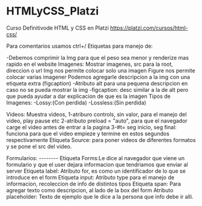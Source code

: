 # HTMLyCSS_Platzi
Curso Definitivode HTML y CSS en Platzi
https://platzi.com/cursos/html-css/

Para comentarios usamos ctrl+/
Etiquetas para manejo de:

-Debemos comprimir la Img para que el peso sea menor y renderize mas rapido en el website
Imagenes: Mostrar imagenes, src para la root, direccion o url
Img nos permite colocar solo una imagen
Figure nos permite colocar varias imagener 
        Podemos agregarle descripcion a la img
        con una etiqueta extra (figcaption)
        -Atributo alt para una pequena descripcion
        en caso no se pueda mostrar la img
        -figcaption: desc similar a la de alt pero
          que pueda ayudar a dar explicacion de que es la imagen
Tipos de Imagenes: 
        -Lossy:(Con perdida)
        -Lossless:(Sin perdida)


Videos: Muestra videos, 
        1-atriburo controls, sin valor, para el manejo del
        video, play pause etc
        2-atributo preload = "auto", para que el navegador carge el video 
        antes de entrar a la pagina
        3-#t= seg inicio, seg final: funciona para 
        que el video empieze y termine en estos segundos respectivamente
Etiqueta Source: para poner videos de diferentes 
        formatos y se pone el src del video.

Formularios: --------
        Etiqueta Forms:Le dice al navegador que 
        viene un formulario y que el user dejara informacion que tendriamos que enviar al server
        Etiqueta label: Atributo for, es como un identificador de lo que se introduce en el form
        Etiqueta input: Atributo type para el manejo de informacion, recoleccion de info de distintos tipos
        Etiqueta span: Para agregar texto como descripcion, al lado de la box del form
        Atributo placeholder: Texto de ejemplo que le dice a la persona que info debe ir alli.
